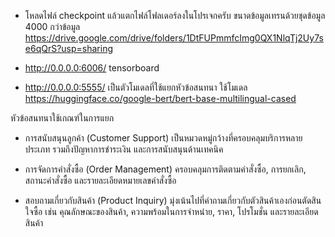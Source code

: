 - โหลดไฟล์ checkpoint แล้วแตกไฟล์โฟลเดอร์ลงในโปรเจกครับ ขนาดข้อมูลเทรนด้วยชุดข้อมูล 4000 กว่าข้อมูล https://drive.google.com/drive/folders/1DtFUPmmfcImg0QX1NlqTj2Uy7se6qQrS?usp=sharing

- http://0.0.0.0:6006/  tensorboard
- http://0.0.0.0:5555/ เป็นตัวโมเดลที่ใช้แยกหัวข้อสนทนา ใช้โมเดล https://huggingface.co/google-bert/bert-base-multilingual-cased

หัวข้อสนทนาใช้เกณฑ์ในการแยก
- การสนับสนุนลูกค้า (Customer Support) เป็นหมวดหมู่กว้างที่ครอบคลุมบริการหลายประเภท รวมถึงปัญหาการชำระเงิน และการสนับสนุนด้านเทคนิค 

- การจัดการคำสั่งซื้อ (Order Management) ครอบคลุมการติดตามคำสั่งซื้อ, การยกเลิก, สถานะคำสั่งซื้อ และรายละเอียดหมายเลขคำสั่งซื้อ

- สอบถามเกี่ยวกับสินค้า (Product Inquiry) มุ่งเน้นไปที่คำถามเกี่ยวกับตัวสินค้าเองก่อนตัดสินใจซื้อ เช่น คุณลักษณะของสินค้า, ความพร้อมในการจำหน่าย, ราคา, โปรโมชั่น และรายละเอียดสินค้า